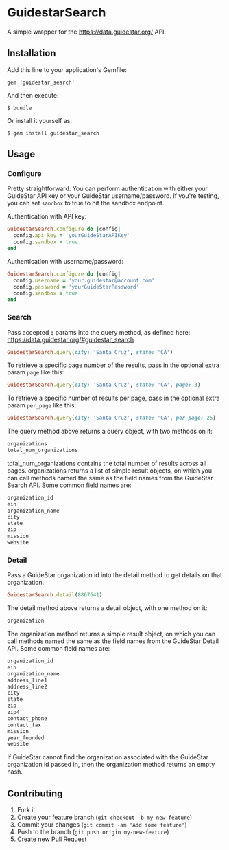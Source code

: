 # GuidestarSearch

A simple wrapper for the https://data.guidestar.org/ API.

## Installation

Add this line to your application's Gemfile:

    gem 'guidestar_search'

And then execute:

    $ bundle

Or install it yourself as:

    $ gem install guidestar_search

## Usage

### Configure

Pretty straightforward. You can perform authentication with either your GuideStar API key or your GuideStar username/password.  If you're testing, you can set `sandbox` to true to hit the sandbox endpoint.

Authentication with API key:

``` ruby
GuidestarSearch.configure do |config|
  config.api_key = 'yourGuideStarAPIKey'
  config.sandbox = true
end
```

Authentication with username/password:

``` ruby
GuidestarSearch.configure do |config|
  config.username = 'your.guidestar@account.com'
  config.password = 'yourGuideStarPassword'
  config.sandbox = true
end
```

### Search

Pass accepted `q` params into the query method, as defined here: https://data.guidestar.org/#guidestar_search

``` ruby
GuidestarSearch.query(city: 'Santa Cruz', state: 'CA')
```

To retrieve a specific page number of the results, pass in the optional extra param `page` like this:

``` ruby
GuidestarSearch.query(city: 'Santa Cruz', state: 'CA', page: 3)
```

To retrieve a specific number of results per page, pass in the optional extra param `per_page` like this:

``` ruby
GuidestarSearch.query(city: 'Santa Cruz', state: 'CA', per_page: 25)
```

The query method above returns a query object, with two methods on it:

``` ruby
organizations
total_num_organizations
```

total_num_organizations contains the total number of results across all pages.  organizations returns a list of simple result objects, on which you can call methods named the same as the field names from the GuideStar Search API.  Some common field names are:

``` ruby
organization_id
ein
organization_name
city
state
zip
mission
website
```

### Detail

Pass a GuideStar organization id into the detail method to get details on that organization.

``` ruby
GuidestarSearch.detail(8867641)
```

The detail method above returns a detail object, with one method on it:


``` ruby
organization
```

The organization method returns a simple result object, on which you can call methods named the same as the field names from the GuideStar Detail API.  Some common field names are:

``` ruby
organization_id
ein
organization_name
address_line1
address_line2
city
state
zip
zip4
contact_phone
contact_fax
mission
year_founded
website
```

If GuideStar cannot find the organization associated with the GuideStar organization id passed in, then the organization method returns an empty hash.

## Contributing

1. Fork it
2. Create your feature branch (`git checkout -b my-new-feature`)
3. Commit your changes (`git commit -am 'Add some feature'`)
4. Push to the branch (`git push origin my-new-feature`)
5. Create new Pull Request
